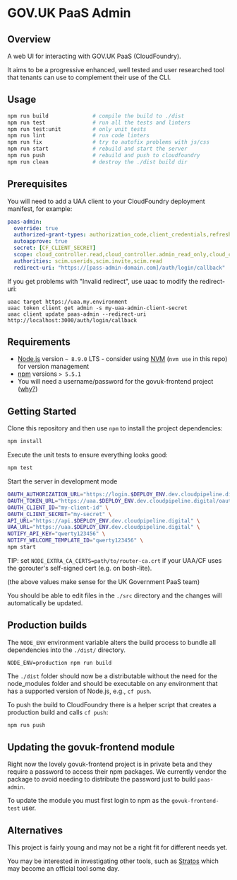 # GOV.UK PaaS Admin

## Overview

A web UI for interacting with GOV.UK PaaS (CloudFoundry).

It aims to be a progressive enhanced, well tested and user researched tool that
tenants can use to complement their use of the CLI.

## Usage

```sh
npm run build              # compile the build to ./dist
npm run test               # run all the tests and linters
npm run test:unit          # only unit tests
npm run lint               # run code linters
npm run fix                # try to autofix problems with js/css
npm run start              # rebuild and start the server
npm run push               # rebuild and push to cloudfoundry
npm run clean              # destroy the ./dist build dir
```

## Prerequisites

You will need to add a UAA client to your CloudFoundry deployment manifest, for example:

```yaml
paas-admin:
  override: true
  authorized-grant-types: authorization_code,client_credentials,refresh_token
  autoapprove: true
  secret: [CF_CLIENT_SECRET]
  scope: cloud_controller.read,cloud_controller.admin_read_only,cloud_controller.global_auditor,cloud_controller.write,scim.me,openid,profile,uaa.user,cloud_controller.admincloud_controller.read,cloud_controller.admin_read_only,cloud_controller.global_auditor,cloud_controller.write,scim.me,openid,profile,uaa.user,cloud_controller.admin
  authorities: scim.userids,scim.invite,scim.read
  redirect-uri: "https://[pass-admin-domain.com]/auth/login/callback"
```

If you get problems with "Invalid redirect", use uaac to modify the
redirect-uri:

```
uaac target https://uaa.my.environment
uaac token client get admin -s my-uaa-admin-client-secret
uaac client update paas-admin --redirect-uri http://localhost:3000/auth/login/callback
```

## Requirements

* [Node.js](https://nodejs.org/en/) version `~ 8.9.0` LTS - consider using
  [NVM](https://github.com/creationix/nvm) (`nvm use` in this repo) for version
management
* [npm](https://www.npmjs.com/) versions `> 5.5.1`
* You will need a username/password for the govuk-frontend project ([why?](#updating-the-govuk-frontend-module))

## Getting Started

Clone this repository and then use `npm` to install the project dependencies:

```sh
npm install
```

Execute the unit tests to ensure everything looks good:

```sh
npm test
```

Start the server in development mode

```sh
OAUTH_AUTHORIZATION_URL="https://login.$DEPLOY_ENV.dev.cloudpipeline.digital/oauth/authorize" \
OAUTH_TOKEN_URL="https://uaa.$DEPLOY_ENV.dev.cloudpipeline.digital/oauth/token" \
OAUTH_CLIENT_ID="my-client-id" \
OAUTH_CLIENT_SECRET="my-secret" \
API_URL="https://api.$DEPLOY_ENV.dev.cloudpipeline.digital" \
UAA_URL="https://uaa.$DEPLOY_ENV.dev.cloudpipeline.digital" \
NOTIFY_API_KEY="qwerty123456" \
NOTIFY_WELCOME_TEMPLATE_ID="qwerty123456" \
npm start
```

TIP: set `NODE_EXTRA_CA_CERTS=path/to/router-ca.crt` if your UAA/CF uses the
gorouter's self-signed cert (e.g. on bosh-lite).

(the above values make sense for the UK Government PaaS team)

You should be able to edit files in the `./src` directory and the changes will
automatically be updated.

## Production builds

The `NODE_ENV` environment variable alters the build process to bundle all
dependencies into the `./dist/` directory.

```
NODE_ENV=production npm run build
```

The `./dist` folder should now be a distributable without the need for the
node_modules folder and should be executable on any environment that has a
supported version of Node.js, e.g., `cf push`.

To push the build to CloudFoundry there is a helper script that creates a
production build and calls `cf push`:

```sh
npm run push
```

## Updating the govuk-frontend module

Right now the lovely govuk-frontend project is in private beta and they require
a password to access their npm packages. We currently vendor the package to
avoid needing to distribute the password just to build `paas-admin`.

To update the module you must first login to npm as the `govuk-frontend-test`
user.

## Alternatives

This project is fairly young and may not be a right fit for different needs yet.

You may be interested in investigating other tools, such as
[Stratos](https://github.com/cloudfoundry-incubator/stratos) which may become
an official tool some day.
